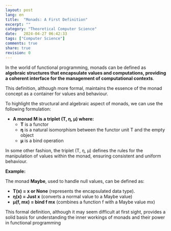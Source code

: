 ```yaml
---
layout: post
lang: en
title:  "Monads: A First Definition"
excerpt: ""
category: "Theoretical Computer Science"
date:   2024-04-27 06:42:33
tags: ["Computer Science"]
comments: true
share: true
revision: 0
---
```



In the world of functional programming, monads can be defined as **algebraic structures that encapsulate values and computations, providing a coherent interface for the management of computational contexts**. 

This definition, although more formal, maintains the essence of the monad concept as a container for values and behaviour. 

To highlight the structural and algebraic aspect of monads, we can use the following formulation:

* **A monad M is a triplet (T, η, μ) where:**
    * **T** is a functor
    * **η** is a natural isomorphism between the functor unit T and the empty object
    * **μ** is a bind operation

In some other fashion, the triplet (T, η, μ) defines the rules for the manipulation of values within the monad, ensuring consistent and uniform behaviour.

**Example:**

The monad **Maybe**, used to handle null values, can be defined as:

* **T(x) = x or None** (represents the encapsulated data type).
* **η(x) = Just x** (converts a normal value to a Maybe value)
* **μ(f, mx) = bind f mx** (combines a function f with a Maybe value mx)

This formal definition, although it may seem difficult at first sight, provides a solid basis for understanding the inner workings of monads and their power in functional programming
